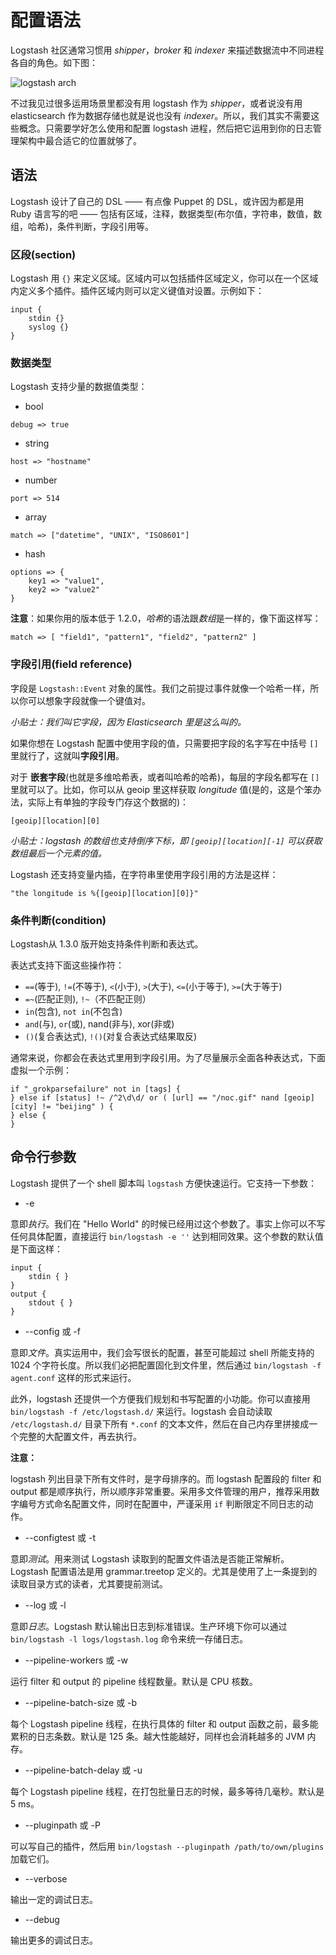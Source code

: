 # 配置语法

Logstash 社区通常习惯用 *shipper*，*broker* 和 *indexer* 来描述数据流中不同进程各自的角色。如下图：

![logstash arch](../images/logstash-arch.jpg)

不过我见过很多运用场景里都没有用 logstash 作为 *shipper*，或者说没有用 elasticsearch 作为数据存储也就是说也没有 *indexer*。所以，我们其实不需要这些概念。只需要学好怎么使用和配置 logstash 进程，然后把它运用到你的日志管理架构中最合适它的位置就够了。

## 语法

Logstash 设计了自己的 DSL —— 有点像 Puppet 的 DSL，或许因为都是用 Ruby 语言写的吧 —— 包括有区域，注释，数据类型(布尔值，字符串，数值，数组，哈希)，条件判断，字段引用等。

### 区段(section)

Logstash 用 `{}` 来定义区域。区域内可以包括插件区域定义，你可以在一个区域内定义多个插件。插件区域内则可以定义键值对设置。示例如下：

```
input {
    stdin {}
    syslog {}
}
```

### 数据类型

Logstash 支持少量的数据值类型：

* bool

```
debug => true
```

* string

```
host => "hostname"
```

* number

```
port => 514
```

* array

```
match => ["datetime", "UNIX", "ISO8601"]
```

* hash

```
options => {
    key1 => "value1",
    key2 => "value2"
}
```

**注意**：如果你用的版本低于 1.2.0，*哈希*的语法跟*数组*是一样的，像下面这样写：

```
match => [ "field1", "pattern1", "field2", "pattern2" ]
```

### 字段引用(field reference)

字段是 `Logstash::Event` 对象的属性。我们之前提过事件就像一个哈希一样，所以你可以想象字段就像一个键值对。

*小贴士：我们叫它字段，因为 Elasticsearch 里是这么叫的。*

如果你想在 Logstash 配置中使用字段的值，只需要把字段的名字写在中括号 `[]` 里就行了，这就叫**字段引用**。

对于 **嵌套字段**(也就是多维哈希表，或者叫哈希的哈希)，每层的字段名都写在 `[]` 里就可以了。比如，你可以从 geoip 里这样获取 *longitude* 值(是的，这是个笨办法，实际上有单独的字段专门存这个数据的)：

```
[geoip][location][0]
```

*小贴士：logstash 的数组也支持倒序下标，即 `[geoip][location][-1]` 可以获取数组最后一个元素的值。*

Logstash 还支持变量内插，在字符串里使用字段引用的方法是这样：

```
"the longitude is %{[geoip][location][0]}"
```

### 条件判断(condition)

Logstash从 1.3.0 版开始支持条件判断和表达式。

表达式支持下面这些操作符：

* `==`(等于), `!=`(不等于), `<`(小于), `>`(大于), `<=`(小于等于), `>=`(大于等于)
* `=~`(匹配正则), `!~`（不匹配正则）
* `in`(包含), `not in`(不包含)
* `and`(与), `or`(或), nand(非与), xor(非或)
* `()`(复合表达式), `!()`(对复合表达式结果取反)

通常来说，你都会在表达式里用到字段引用。为了尽量展示全面各种表达式，下面虚拟一个示例：

```
if "_grokparsefailure" not in [tags] {
} else if [status] !~ /^2\d\d/ or ( [url] == "/noc.gif" nand [geoip][city] != "beijing" ) {
} else {
}
```

## 命令行参数

Logstash 提供了一个 shell 脚本叫 `logstash` 方便快速运行。它支持一下参数：

* -e

意即*执行*。我们在 "Hello World" 的时候已经用过这个参数了。事实上你可以不写任何具体配置，直接运行 `bin/logstash -e ''` 达到相同效果。这个参数的默认值是下面这样：

```
input {
    stdin { }
}
output {
    stdout { }
}
```

* --config 或 -f

意即*文件*。真实运用中，我们会写很长的配置，甚至可能超过 shell 所能支持的 1024 个字符长度。所以我们必把配置固化到文件里，然后通过 `bin/logstash -f agent.conf` 这样的形式来运行。

此外，logstash 还提供一个方便我们规划和书写配置的小功能。你可以直接用 `bin/logstash -f /etc/logstash.d/` 来运行。logstash 会自动读取 `/etc/logstash.d/` 目录下所有 `*.conf` 的文本文件，然后在自己内存里拼接成一个完整的大配置文件，再去执行。

**注意：**

logstash 列出目录下所有文件时，是字母排序的。而 logstash 配置段的 filter 和 output 都是顺序执行，所以顺序非常重要。采用多文件管理的用户，推荐采用数字编号方式命名配置文件，同时在配置中，严谨采用 `if` 判断限定不同日志的动作。

* --configtest 或 -t

意即*测试*。用来测试 Logstash 读取到的配置文件语法是否能正常解析。Logstash 配置语法是用 grammar.treetop 定义的。尤其是使用了上一条提到的读取目录方式的读者，尤其要提前测试。

* --log 或 -l

意即*日志*。Logstash 默认输出日志到标准错误。生产环境下你可以通过 `bin/logstash -l logs/logstash.log` 命令来统一存储日志。

* --pipeline-workers 或 -w

运行 filter 和 output 的 pipeline 线程数量。默认是 CPU 核数。

* --pipeline-batch-size 或 -b

每个 Logstash pipeline 线程，在执行具体的 filter 和 output 函数之前，最多能累积的日志条数。默认是 125 条。越大性能越好，同样也会消耗越多的 JVM 内存。

* --pipeline-batch-delay 或 -u

每个 Logstash pipeline 线程，在打包批量日志的时候，最多等待几毫秒。默认是 5 ms。

* --pluginpath 或 -P

可以写自己的插件，然后用 `bin/logstash --pluginpath /path/to/own/plugins` 加载它们。

* --verbose

输出一定的调试日志。

* --debug

输出更多的调试日志。
